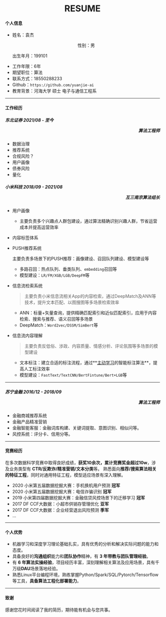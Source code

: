 <h1 align = "center"> RESUME </h1>

#### 个人信息
- 姓名：袁杰<p align="center">性别：男</p><p align="left">出生年月：199101</p>
- 工作年限：6年
- 期望职位：算法
- 联系方式：18550288233
- Github：`https://github.com/yuanjie-ai`
- 教育背景：河海大学 硕士 电子与通信工程系

---
#### 工作经历

##### 东北证券	2021/08 - 至今       									<p align="right">算法工程师</p>

- 数据治理
- 推荐系统
- 合规风险？
- 用户画像
- 债券风险
- 量化

##### 小米科技	2018/09 - 2021/08									<p align="right">互三南京算法组长</p>

- 用户画像
  - 主要负责多个兴趣点人群包建设，通过算法精确识别兴趣人群，节省运营成本并提高运营效率
- 内容标签体系


- PUSH推荐系统
  
  主要负责多场景下的PUSH推荐：画像建设、召回队列建设、模型建设等
  
  - 多路召回：热点队列、垂类队列、`embedding`召回等
  - 模型建设：`LR/FM/XGB/LGB/DeepFM`等
  
- 信息流检索系统

  > 主要负责小米信息流相关App的内容检索，通过DeepMatch及ANN等技术，提升文本匹配、以图搜图等多场景检索效率

  - ANN：标量+矢量查询，提供精确匹配索引和近似匹配索引，应用于内容检索、搜索与推荐、语义召回等多场景
  - DeepMatch：`Word2vec/DSSM/SimBert`等
- 信息流内容理解
  > 主要负责反低俗、涉政、内容质量、情感分析、评论氛围等多场景的模型建设

  - 文本标注：建立合适的标注流程，通过**[主动学习](https://www.datatang.com/news/info/laboratory/238)的智能标注算法**，提高人工标注效率
  - 模型建设：`FastText/TextCNN/BertFintune/Bert+LGB`等

---
##### 苏宁金融	2016/12 - 2018/09									<p align="right">算法工程师</p>

- 金融商城推荐系统
- 金融产品精准营销
- 金融智能客服：金融词库构建、关键词提取、意图识别、相似问等。
- 风控系统：评分卡、信用分等。

---

#### 竞赛经历

在多次数据科学竞赛中取得良好成绩，**获奖10余次，累计竞赛奖金超过10w**，涉及业务类型有 **CTR/反欺诈/精准营销/文本分类**等。 熟悉面向**推荐/搜索算法相关的特征工程**，同时对通用特征工程，模型适应场景有深入理解。

- 2020 小米第五届数据挖掘大赛：手机换机用户预测	**冠军**
- 2020 小米第五届数据挖掘大赛：电信诈骗识别	**冠军**
- 2019 小米第四届数据挖掘大赛：金融信贷风控场景下的迁移学习	**冠军**
- 2017 DF CCF大数据：小超市供销存管理优化	**亚军**
- 2017 DF CCF大数据：企业经营退出风险预测	**季军**
- ...

---

#### 个人优势

- 机器学习和深度学习理论基础扎实，具有优秀的分析和解决实际问题的能力和态度。
- 具备良好的**沟通组织**能力和**团队协作**精神，有 **3 年带教与团队管理经验**。
- 有 **6 年算法实操经验**，项目经历丰富，深刻理解相关算法及应用场景，具有千万级**DAU**场景落地经验。
- 熟悉Linux平台编程环境，熟练掌握Python/Spark/SQL/Pytorch/Tensorflow等工具，**具备算法工程化部署能力**。

---

#### 致谢

感谢您花时间阅读了我的简历，期待能有机会与您共事。

